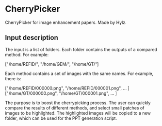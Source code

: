 # CherryPicker
CherryPicker for image enhancement papers. Made by Hylz.

## Input description
The input is a list of folders. Each folder contains the outputs of a compared method. For example:

["/home/REFID/", "/home/GEM/", "/home/GT/"]

Each method contains a set of images with the same names. For example, there is:

["/home/REFID/000000.png", "/home/REFID/000001.png", ... ]
["/home/GT/000000.png", "/home/GT/000001.png", ... ]

The purpose is to boost the cherrypicking process. The user can quickly compare the results of different methods, and select small patches of images to be highlighted. The highlighted images will be copied to a new folder, which can be used for the PPT generation script.
